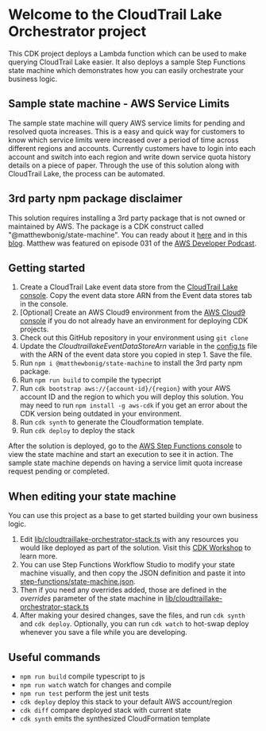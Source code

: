 # Welcome to the CloudTrail Lake Orchestrator project

This CDK project deploys a Lambda function which can be used to make querying CloudTrail Lake easier. 
It also deploys a sample Step Functions state machine which demonstrates how you can easily orchestrate
your business logic.

## Sample state machine - AWS Service Limits

The sample state machine will query AWS service limits for pending and resolved quota increases. This is a easy and quick way for customers to know which service limits were increased over a period of time across different regions and accounts. Currently customers have to login into each account and switch into each region and write down service quota history details on a piece of paper. Through the use of this solution along with CloudTrail Lake, the process can be automated.

## 3rd party npm package disclaimer

This solution requires installing a 3rd party package that is not owned or maintained by AWS. The package is a CDK construct called "@matthewbonig/state-machine". You can ready about it [here](https://www.npmjs.com/package/@matthewbonig/state-machine) and in this [blog](https://matthewbonig.com/2022/02/19/step-functions-and-the-cdk/). Matthew was featured on episode 031 of the [AWS Developer Podcast](https://aws.amazon.com/developer/podcast/). 

## Getting started

1. Create a CloudTrail Lake event data store from the [CloudTrail Lake console](https://console.aws.amazon.com/cloudtrailv2/home#/lake). Copy the event data store ARN from the Event data stores tab in the console. 
2. [Optional] Create an AWS Cloud9 environment from the [AWS Cloud9 console](https://console.aws.amazon.com/cloud9/home) if you do not already have an environment for deploying CDK projects. 
3. Check out this GitHub repository in your environment using `git clone`
4. Update the *CloudtraillakeEventDataStoreArn* variable in the [config.ts](config.ts) file with the ARN of the event data store you copied in step 1. Save the file.
5. Run `npm i @matthewbonig/state-machine` to install the 3rd party npm package.
6. Run `npm run build` to compile the typecript
7. Run `cdk bootstrap aws://{account-id}/{region}` with your AWS account ID and the region to which you will deploy this solution. You may need to run `npm install -g aws-cdk` if you get an error about the CDK version being outdated in your environment.
8. Run `cdk synth` to generate the Cloudformation template.
9. Run `cdk deploy` to deploy the stack

After the solution is deployed, go to the [AWS Step Functions console](https://console.aws.amazon.com/states/home#/statemachines) to view the state machine and start an execution to see it in action. The sample state machine depends on having a service limit quota increase request pending or completed.

## When editing your state machine

You can use this project as a base to get started building your own business logic. 
1. Edit [lib/cloudtraillake-orchestrator-stack.ts](lib/cloudtraillake-orchestrator-stack.ts) with any resources you would like deployed as part of the solution. Visit this [CDK Workshop](https://cdkworkshop.com/) to learn more.
2. You can use Step Functions Workflow Studio to modify your state machine visually, and then copy the JSON definition and paste it into [step-functions/state-machine.json](step-functions/state-machine.json). 
3. Then if you need any overrides added, those are defined in the *overrides* parameter of the state machine in [lib/cloudtraillake-orchestrator-stack.ts](lib/cloudtraillake-orchestrator-stack.ts)
4. After making your desired changes, save the files, and run `cdk synth` and `cdk deploy`. Optionally, you can run `cdk watch` to hot-swap deploy whenever you save a file while you are developing.

## Useful commands

* `npm run build`   compile typescript to js
* `npm run watch`   watch for changes and compile
* `npm run test`    perform the jest unit tests
* `cdk deploy`      deploy this stack to your default AWS account/region
* `cdk diff`        compare deployed stack with current state
* `cdk synth`       emits the synthesized CloudFormation template
